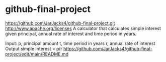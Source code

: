 # github-final-project
https://github.com/JarJacks4/github-final-project.git
http://www.apache.org/licenses
A calculator that calculates simple interest given principal, annual rate of interest and time period in years.

Input:
   p, principal amount
   t, time period in years
   r, annual rate of interest
Output
   simple interest = p*t*r
 https://github.com/JarJacks4/github-final-project/edit/main/README.md
 
